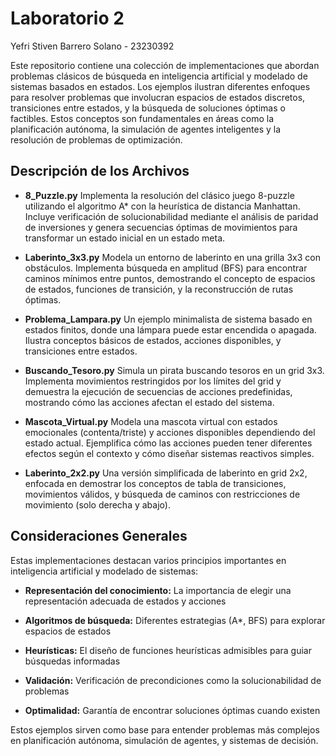 # Laboratorio 2
Yefri Stiven Barrero Solano - 23230392

Este repositorio contiene una colección de implementaciones que abordan problemas clásicos de búsqueda en inteligencia artificial y modelado de sistemas basados en estados. Los ejemplos ilustran diferentes enfoques para resolver problemas que involucran espacios de estados discretos, transiciones entre estados, y la búsqueda de soluciones óptimas o factibles. Estos conceptos son fundamentales en áreas como la planificación autónoma, la simulación de agentes inteligentes y la resolución de problemas de optimización.

## Descripción de los Archivos
* **8_Puzzle.py**
Implementa la resolución del clásico juego 8-puzzle utilizando el algoritmo A* con la heurística de distancia Manhattan. Incluye verificación de solucionabilidad mediante el análisis de paridad de inversiones y genera secuencias óptimas de movimientos para transformar un estado inicial en un estado meta.

* **Laberinto_3x3.py**
Modela un entorno de laberinto en una grilla 3x3 con obstáculos. Implementa búsqueda en amplitud (BFS) para encontrar caminos mínimos entre puntos, demostrando el concepto de espacios de estados, funciones de transición, y la reconstrucción de rutas óptimas.

* **Problema_Lampara.py**
Un ejemplo minimalista de sistema basado en estados finitos, donde una lámpara puede estar encendida o apagada. Ilustra conceptos básicos de estados, acciones disponibles, y transiciones entre estados.

* **Buscando_Tesoro.py**
Simula un pirata buscando tesoros en un grid 3x3. Implementa movimientos restringidos por los límites del grid y demuestra la ejecución de secuencias de acciones predefinidas, mostrando cómo las acciones afectan el estado del sistema.

* **Mascota_Virtual.py**
Modela una mascota virtual con estados emocionales (contenta/triste) y acciones disponibles dependiendo del estado actual. Ejemplifica cómo las acciones pueden tener diferentes efectos según el contexto y cómo diseñar sistemas reactivos simples.

* **Laberinto_2x2.py**
Una versión simplificada de laberinto en grid 2x2, enfocada en demostrar los conceptos de tabla de transiciones, movimientos válidos, y búsqueda de caminos con restricciones de movimiento (solo derecha y abajo).

## Consideraciones Generales
Estas implementaciones destacan varios principios importantes en inteligencia artificial y modelado de sistemas:

* **Representación del conocimiento:** La importancia de elegir una representación adecuada de estados y acciones

* **Algoritmos de búsqueda:** Diferentes estrategias (A*, BFS) para explorar espacios de estados

* **Heurísticas:** El diseño de funciones heurísticas admisibles para guiar búsquedas informadas

* **Validación:** Verificación de precondiciones como la solucionabilidad de problemas

* **Optimalidad:** Garantía de encontrar soluciones óptimas cuando existen

Estos ejemplos sirven como base para entender problemas más complejos en planificación autónoma, simulación de agentes, y sistemas de decisión.

